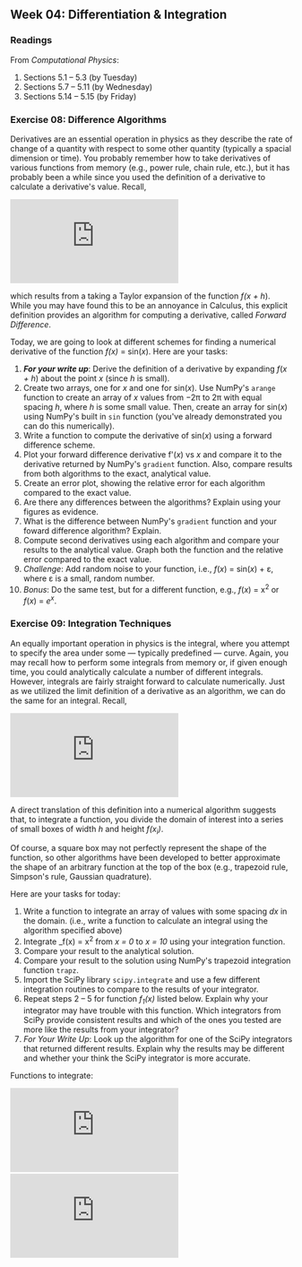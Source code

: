 ## Week 04: Differentiation &amp; Integration

### Readings
From _Computational Physics_:
 1. Sections 5.1  &ndash; 5.3  (by Tuesday)
 2. Sections 5.7  &ndash; 5.11 (by Wednesday)
 3. Sections 5.14 &ndash; 5.15 (by Friday)

### Exercise 08: Difference Algorithms
Derivatives are an essential operation in physics as they describe the 
rate of change of a quantity with respect to some other quantity (typically 
a spacial dimension or time). You probably remember how to take derivatives 
of various functions from memory (e.g., power rule, chain rule, etc.), but 
it has probably been a while since you used the definition of a derivative
to calculate a derivative's value. Recall,

![equation](https://latex.codecogs.com/png.latex?%5Clarge%20f%27%28x%29%20%3D%20%5Cfrac%7Bdf%7D%7Bdx%7D%20%3D%20%5Clim_%7Bh%20%5Crightarrow%200%7D%20%5Cfrac%7Bf%28x%20&plus;%20h%29%20-%20f%28x%29%7D%7Bh%7D)

which results from a taking a Taylor expansion of the function _f(x + h_).
While you may have found this to be an annoyance in Calculus, this explicit
definition provides an algorithm for computing a derivative, called 
_Forward Difference_.

Today, we are going to look at different schemes for finding a numerical 
derivative of the function _f(x)_ = sin(_x_). Here are your tasks:

 1. **_For your write up_**: Derive the definition of a derivative by 
    expanding _f_(_x + h_) about the point _x_ (since _h_ is small).
 2. Create two arrays, one for _x_ and one for sin(_x_). Use NumPy's `arange` 
    function to create an array of _x_ values from &minus;2&pi; to 2&pi; 
    with equal spacing _h_, where _h_ is some small value. Then, create
    an array for sin(_x_) using NumPy's built in `sin` function (you've 
    already demonstrated you can do this numerically).
 3. Write a function to compute the derivative of sin(_x_) using a forward
    difference scheme. 
 4. Plot your forward difference derivative f'(_x_) vs _x_ and compare it
    to the derivative returned by NumPy's `gradient` function. Also, compare
    results from both algorithms to the exact, analytical value. 
 5. Create an error plot, showing the relative error for each algorithm
    compared to the exact value.
 6. Are there any differences between the algorithms? Explain using your
    figures as evidence.
 7. What is the difference between NumPy's `gradient` function and your 
    foward difference algorithm? Explain.
 8. Compute second derivatives using each algorithm and compare your results
    to the analytical value. Graph both the function and the relative error
    compared to the exact value.
 9. _Challenge_: Add random noise to your function, i.e., _f_(_x_) = 
    sin(_x_) + &epsilon;, where &epsilon; is a small, random number.
10. _Bonus_: Do the same test, but for a different function, e.g., 
    _f_(_x_) = x<sup>2</sup> or _f_(_x_) = _e_<sup>_x_</sup>.
    
### Exercise 09: Integration Techniques
An equally important operation in physics is the integral, where you attempt
to specify the area under some &mdash; typically predefined &mdash; curve. 
Again, you may recall how to perform some integrals from memory or, if 
given enough time, you could analytically calculate a number of different 
integrals. However, integrals are fairly straight forward to calculate 
numerically. Just as we utilized the limit definition of a derivative as
an algorithm, we can do the same for an integral. Recall,

![equation](https://latex.codecogs.com/png.latex?%5Clarge%20%5Cint_a%5Eb%20f%28x%29%20dx%20%3D%20%5Clim_%7Bh%20%5Crightarrow%200%7D%5Cleft%5Bh%20%5Csum_%7Bi%3D1%7D%5E%7B%28b-a%29/h%7D%20f%28x_i%29%20%5Cright%20%5D)
    
A direct translation of this definition into a numerical algorithm suggests
that, to integrate a function, you divide the domain of interest into a 
series of small boxes of width _h_ and height _f(x<sub>i</sub>)_. 

Of course, a square box may not perfectly represent the shape of the function,
so other algorithms have been developed to better approximate the shape
of an arbitrary function at the top of the box (e.g., trapezoid rule, 
Simpson's rule, Gaussian quadrature).

Here are your tasks for today:
  1. Write a function to integrate an array of values with some spacing 
     _dx_ in the domain. (i.e., write a function to calculate an integral
     using the algorithm specified above)
  2. Integrate _f(x) = x<sup>2</sup> from _x = 0_ to _x = 10_ using your
     integration function.
  3. Compare your result to the analytical solution.
  4. Compare your result to the solution using NumPy's trapezoid integration
     function `trapz`. 
  5. Import the SciPy library `scipy.integrate` and use a few different 
     integration routines to compare to the results of your integrator. 
  6. Repeat steps 2 &ndash; 5 for function _f<sub>1</sub>(x)_ listed below. Explain why
     your integrator may have trouble with this function. Which integrators
     from SciPy provide consistent results and which of the ones you tested
     are more like the results from your integrator?
  7. _For Your Write Up_: Look up the algorithm for one of the SciPy 
     integrators that returned different results. Explain why the results
     may be different and whether your think the SciPy integrator is more
     accurate.

Functions to integrate:

![equation](https://latex.codecogs.com/png.latex?%5Clarge%20f_%7B1%7D%28x%29%20%3D%20%5Cint_%7B0%7D%5E%7B2%5Cpi%7D%20%5Csin%28100x%29%5Ctextup%7Bd%7Dx)
&nbsp;&nbsp;&nbsp;
![equation](https://latex.codecogs.com/png.latex?%5Clarge%20f_%7B2%7D%28x%29%20%3D%20%5Cint_%7B0%7D%5E%7B2%5Cpi%7D%20%5Csin%5Ex%28100x%29%5Ctextup%7Bd%7Dx)

  
    
    
    
